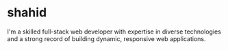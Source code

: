 # shahid
I'm a skilled full-stack web developer with expertise in diverse technologies and a strong record of building dynamic, responsive web applications.
